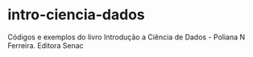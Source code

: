 # intro-ciencia-dados
Códigos e exemplos do livro Introdução a Ciência de Dados - Poliana N Ferreira. Editora Senac
